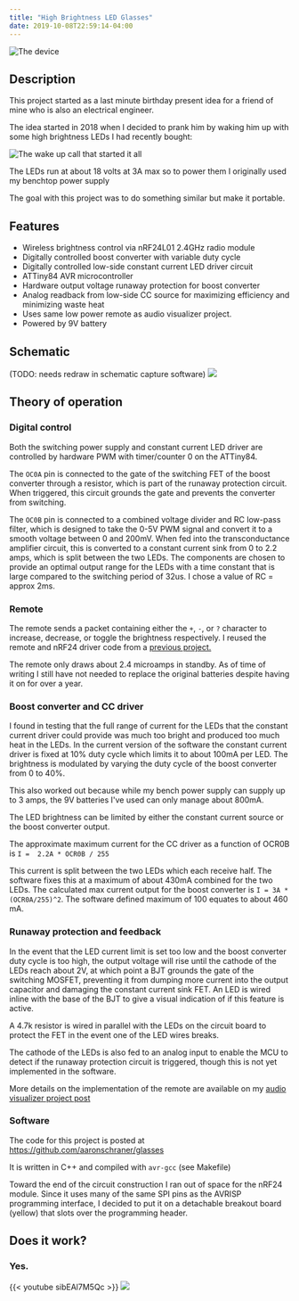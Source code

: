 ```yaml
---
title: "High Brightness LED Glasses"
date: 2019-10-08T22:59:14-04:00
---
```


![](https://i.imgur.com/d11aYmN.jpg "The device")

Description
-----------
This project started as a last minute birthday present idea for a friend of mine who is also an electrical engineer.

The idea started in 2018 when I decided to prank him by waking him up with some high brightness LEDs I had recently bought:

![](https://i.imgur.com/j2Ch7Ei.jpg "The wake up call that started it all" )

The LEDs run at about 18 volts at 3A max so to power them I originally used my benchtop power supply

The goal with this project was to do something similar but make it portable.

Features
--------
* Wireless brightness control via nRF24L01 2.4GHz radio module
* Digitally controlled boost converter with variable duty cycle
* Digitally controlled low-side constant current LED driver circuit
* ATTiny84 AVR microcontroller
* Hardware output voltage runaway protection for boost converter
* Analog readback from low-side CC source for maximizing efficiency and minimizing waste heat
* Uses same low power remote as audio visualizer project. 
* Powered by 9V battery

Schematic
---------
(TODO: needs redraw in schematic capture software)
![](https://i.imgur.com/pf24917.jpg)

Theory of operation
-------------------
### Digital control
Both the switching power supply and constant current LED driver are controlled by hardware PWM with timer/counter 0 on the ATTiny84.

The `OC0A` pin is connected to the gate of the switching FET of the boost converter through a resistor, which is part of the runaway protection circuit. When triggered, this circuit grounds the gate and prevents the converter from switching.

The `OC0B` pin is connected to a combined voltage divider and RC low-pass filter, which is designed to take the 0-5V PWM signal and convert it to a smooth voltage between 0 and 200mV. When fed into the transconductance amplifier circuit, this is converted to a constant current sink from 0 to 2.2 amps, which is split between the two LEDs. The components are chosen to provide an optimal output range for the LEDs with a time constant that is large compared to the switching period of 32us. I chose a value of RC = approx 2ms.

### Remote
The remote sends a packet containing either the `+`, `-`, or `?` character to increase, decrease, or toggle the brightness respectively. I reused the remote and nRF24 driver code from a [previous project.](/posts/led-strip-audio-vis) 

The remote only draws about 2.4 microamps in standby. As of time of writing I still have not needed to replace the original batteries despite having it on for over a year.

### Boost converter and CC driver
I found in testing that the full range of current for the LEDs that the constant current driver could provide was much too bright and produced too much heat in the LEDs. In the current version of the software the constant current driver is fixed at 10% duty cycle which limits it to about 100mA per LED. The brightness is modulated by varying the duty cycle of the boost converter from 0 to 40%. 

This also worked out because while my bench power supply can supply up to 3 amps, the 9V batteries I've used can only manage about 800mA.

The LED brightness can be limited by either the constant current source or the boost converter output.

The approximate maximum current for the CC driver as a function of OCR0B is `I =  2.2A * OCR0B / 255` 

This current is split between the two LEDs which each receive half. The software fixes this at a maximum of about 430mA combined for the two LEDs.
The calculated max current output for the boost converter is `I = 3A * (OCR0A/255)^2`. The software defined maximum of 100 equates to about 460 mA. 

### Runaway protection and feedback
   In the event that the LED current limit is set too low and the boost converter duty cycle is too high, the output voltage will rise until the cathode of the LEDs reach about 2V, at which point a BJT grounds the gate of the switching MOSFET, preventing it from dumping more current into the output capacitor and damaging the constant current sink FET. 
   An LED is wired inline with the base of the BJT to give a visual indication of if this feature is active.
   
   A 4.7k resistor is wired in parallel with the LEDs on the circuit board to protect the FET in the event one of the LED wires breaks.
   
   The cathode of the LEDs is also fed to an analog input to enable the MCU to detect if the runaway protection circuit is triggered, though this is not yet implemented in the software.
   
   More details on the implementation of the remote are available on my [audio visualizer project post](/posts/led-strip-audio-vis)

### Software
   The code for this project is posted at https://github.com/aaronschraner/glasses

   It is written in C++ and compiled with `avr-gcc` (see Makefile)

   Toward the end of the circuit construction I ran out of space for the nRF24 module. Since it uses many of the same SPI pins as the AVRISP programming interface, I decided to put it on a detachable breakout board (yellow) that slots over the programming header. 


Does it work?
-------------

### Yes.
{{< youtube sibEAl7M5Qc >}}
![](https://i.imgur.com/zndSrtm.jpg)

